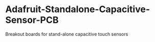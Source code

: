 # Adafruit-Standalone-Capacitive-Sensor-PCB
Breakout boards for stand-alone capacitive touch sensors
